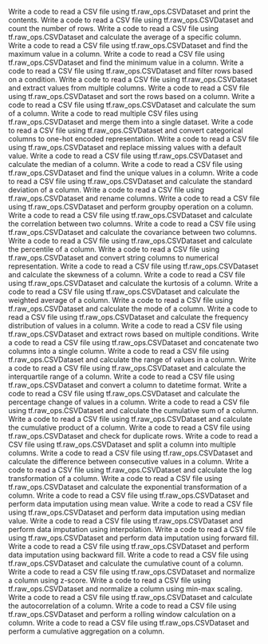 Write a code to read a CSV file using tf.raw_ops.CSVDataset and print the contents.
Write a code to read a CSV file using tf.raw_ops.CSVDataset and count the number of rows.
Write a code to read a CSV file using tf.raw_ops.CSVDataset and calculate the average of a specific column.
Write a code to read a CSV file using tf.raw_ops.CSVDataset and find the maximum value in a column.
Write a code to read a CSV file using tf.raw_ops.CSVDataset and find the minimum value in a column.
Write a code to read a CSV file using tf.raw_ops.CSVDataset and filter rows based on a condition.
Write a code to read a CSV file using tf.raw_ops.CSVDataset and extract values from multiple columns.
Write a code to read a CSV file using tf.raw_ops.CSVDataset and sort the rows based on a column.
Write a code to read a CSV file using tf.raw_ops.CSVDataset and calculate the sum of a column.
Write a code to read multiple CSV files using tf.raw_ops.CSVDataset and merge them into a single dataset.
Write a code to read a CSV file using tf.raw_ops.CSVDataset and convert categorical columns to one-hot encoded representation.
Write a code to read a CSV file using tf.raw_ops.CSVDataset and replace missing values with a default value.
Write a code to read a CSV file using tf.raw_ops.CSVDataset and calculate the median of a column.
Write a code to read a CSV file using tf.raw_ops.CSVDataset and find the unique values in a column.
Write a code to read a CSV file using tf.raw_ops.CSVDataset and calculate the standard deviation of a column.
Write a code to read a CSV file using tf.raw_ops.CSVDataset and rename columns.
Write a code to read a CSV file using tf.raw_ops.CSVDataset and perform groupby operation on a column.
Write a code to read a CSV file using tf.raw_ops.CSVDataset and calculate the correlation between two columns.
Write a code to read a CSV file using tf.raw_ops.CSVDataset and calculate the covariance between two columns.
Write a code to read a CSV file using tf.raw_ops.CSVDataset and calculate the percentile of a column.
Write a code to read a CSV file using tf.raw_ops.CSVDataset and convert string columns to numerical representation.
Write a code to read a CSV file using tf.raw_ops.CSVDataset and calculate the skewness of a column.
Write a code to read a CSV file using tf.raw_ops.CSVDataset and calculate the kurtosis of a column.
Write a code to read a CSV file using tf.raw_ops.CSVDataset and calculate the weighted average of a column.
Write a code to read a CSV file using tf.raw_ops.CSVDataset and calculate the mode of a column.
Write a code to read a CSV file using tf.raw_ops.CSVDataset and calculate the frequency distribution of values in a column.
Write a code to read a CSV file using tf.raw_ops.CSVDataset and extract rows based on multiple conditions.
Write a code to read a CSV file using tf.raw_ops.CSVDataset and concatenate two columns into a single column.
Write a code to read a CSV file using tf.raw_ops.CSVDataset and calculate the range of values in a column.
Write a code to read a CSV file using tf.raw_ops.CSVDataset and calculate the interquartile range of a column.
Write a code to read a CSV file using tf.raw_ops.CSVDataset and convert a column to datetime format.
Write a code to read a CSV file using tf.raw_ops.CSVDataset and calculate the percentage change of values in a column.
Write a code to read a CSV file using tf.raw_ops.CSVDataset and calculate the cumulative sum of a column.
Write a code to read a CSV file using tf.raw_ops.CSVDataset and calculate the cumulative product of a column.
Write a code to read a CSV file using tf.raw_ops.CSVDataset and check for duplicate rows.
Write a code to read a CSV file using tf.raw_ops.CSVDataset and split a column into multiple columns.
Write a code to read a CSV file using tf.raw_ops.CSVDataset and calculate the difference between consecutive values in a column.
Write a code to read a CSV file using tf.raw_ops.CSVDataset and calculate the log transformation of a column.
Write a code to read a CSV file using tf.raw_ops.CSVDataset and calculate the exponential transformation of a column.
Write a code to read a CSV file using tf.raw_ops.CSVDataset and perform data imputation using mean value.
Write a code to read a CSV file using tf.raw_ops.CSVDataset and perform data imputation using median value.
Write a code to read a CSV file using tf.raw_ops.CSVDataset and perform data imputation using interpolation.
Write a code to read a CSV file using tf.raw_ops.CSVDataset and perform data imputation using forward fill.
Write a code to read a CSV file using tf.raw_ops.CSVDataset and perform data imputation using backward fill.
Write a code to read a CSV file using tf.raw_ops.CSVDataset and calculate the cumulative count of a column.
Write a code to read a CSV file using tf.raw_ops.CSVDataset and normalize a column using z-score.
Write a code to read a CSV file using tf.raw_ops.CSVDataset and normalize a column using min-max scaling.
Write a code to read a CSV file using tf.raw_ops.CSVDataset and calculate the autocorrelation of a column.
Write a code to read a CSV file using tf.raw_ops.CSVDataset and perform a rolling window calculation on a column.
Write a code to read a CSV file using tf.raw_ops.CSVDataset and perform a cumulative aggregation on a column.
